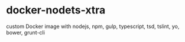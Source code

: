 # docker-nodets-xtra
custom Docker image with nodejs, npm, gulp, typescript, tsd, tslint, yo, bower, grunt-cli

